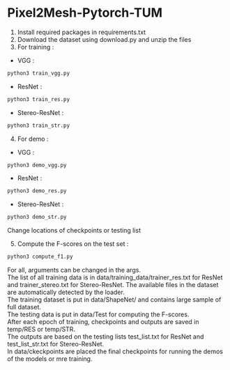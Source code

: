 # Pixel2Mesh-Pytorch-TUM

1) Install required packages in requirements.txt
2) Download the dataset using download.py and unzip the files
3) For training : 
- VGG : 
```python
python3 train_vgg.py
```
- ResNet : 
```python
python3 train_res.py
```
- Stereo-ResNet : 
```python
python3 train_str.py
```
4) For demo :
- VGG : 
```python
python3 demo_vgg.py
```
- ResNet : 
```python
python3 demo_res.py
```
- Stereo-ResNet : 
```python
python3 demo_str.py
```
Change locations of checkpoints or testing list 

5) Compute the F-scores on the test set :
```python
python3 compute_f1.py
```
For all, arguments can be changed in the args.\
The list of all training data is in data/training_data/trainer_res.txt for ResNet and trainer_stereo.txt for Stereo-ResNet. The available files in the dataset are automatically detected by the loader. \
The training dataset is put in data/ShapeNet/ and contains large sample of full dataset. \
The testing data is put in data/Test for computing the F-scores. \
After each epoch of training, checkpoints and outputs are saved in temp/RES or temp/STR. \
The outputs are based on the testing lists test_list.txt for ResNet and test_list_str.txt for Stereo-ResNet. \
In data/ckeckpoints are placed the final checkpoints for running the demos of the models or mre training. 

